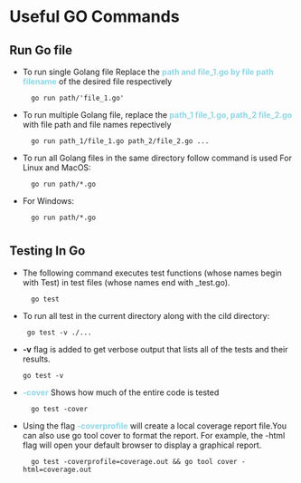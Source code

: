 #
# Useful GO Commands


## Run Go file

- To run single Golang file Replace the <b style="color:rgb(140, 215, 230)">path and file_1.go by file path filename</b> of the desired file respectively
        
        go run path/'file_1.go'

- To run multiple Golang file, replace the <b style="color:rgb(140, 215, 230)">path_1 file_1.go, path_2 file_2.go</b> with file path and file names repectively

        go run path_1/file_1.go path_2/file_2.go ...

- To run all Golang files in the same directory follow command is used
For Linux and MacOS:

        go run path/*.go

- For Windows:

        go run path/*.go



#
## Testing In Go


- The following command executes test functions (whose names begin with Test) in test files (whose names end with _test.go).
                            
        go test 

-  To run all test in the current directory along with the cild directory:

        go test -v ./...

 - <b style=" color: RGB (140, 215, 230)">-v</b> flag is added to get verbose output that lists all of the tests and their results.

       go test -v

- <b style="color:rgb(140, 215, 230)">-cover</b> Shows how much of the entire code is tested

        go test -cover
- Using the flag <b style="color:rgb(140, 215, 230)">-coverprofile</b> will create a local coverage report file.You can also use go tool cover to format the report. For example, the -html flag will open your default browser to display a graphical report.
    
        go test -coverprofile=coverage.out && go tool cover -html=coverage.out

